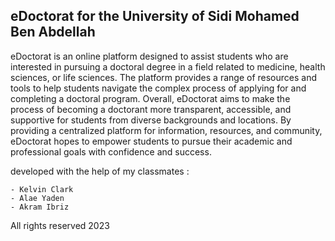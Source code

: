 ## eDoctorat for the University of Sidi Mohamed Ben Abdellah

eDoctorat is an online platform designed to assist students who are interested in pursuing a doctoral degree in a field related to medicine, health sciences, or life sciences. The platform provides a range of resources and tools to help students navigate the complex process of applying for and completing a doctoral program. 
Overall, eDoctorat aims to make the process of becoming a doctorant more transparent, accessible, and supportive for students from diverse backgrounds and locations. By providing a centralized platform for information, resources, and community, eDoctorat hopes to empower students to pursue their academic and professional goals with confidence and success.

developed with the help of my classmates :
  
    - Kelvin Clark
    - Alae Yaden
    - Akram Ibriz
    
  
  All rights reserved 2023
    
